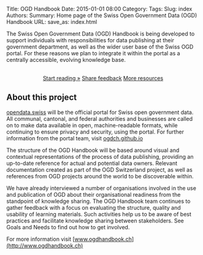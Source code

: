Title: OGD Handbook
Date: 2015-01-01 08:00
Category:
Tags:
Slug: index
Authors:
Summary: Home page of the Swiss Open Government Data (OGD) Handbook
URL:
save_as: index.html

The Swiss Open Government Data (OGD) Handbook is being developed to support individuals with responsibilities for data publishing at their government department, as well as the wider user base of the Swiss OGD portal. For these reasons we plan to integrate it within the portal as a centrally accessible, evolving knowledge base.

<center style="margin-bottom:2em">
	<p><i class="fa fa-book fa-lg" style="font-size: 10em; color:#009688"></i></p><br>
	<a class="btn btn-primary btn-large" href="handbook/contents">Start reading »</a>
	<!--<a class="btn btn-warning btn-large" href="#" disabled>Download as PDF</a>-->
	<a class="btn btn-success btn-large" href="http://www.ogdhandbook.ch/survey">Share feedback</a>
	<a class="btn btn-info btn-large" href="/pages/entry">More resources</a>
</center>

## About this project

[opendata.swiss](http://opendata.swiss) will be the official portal for Swiss open government data. All communal, cantonal, and federal authorities and businesses are called on to make data available in open, machine-readable formats, while continuing to ensure privacy and security, using the portal. For further information from the portal team, visit [ogdch.github.io](http://ogdch.github.io)

The structure of the OGD Handbook will be based around visual and contextual representations of the process of data publishing, providing an up-to-date reference for actual and potential data owners. Relevant documentation created as part of the OGD Switzerland project, as well as references from OGD projects around the world to be discoverable within.

We have already interviewed a number of organisations involved in the use and publication of OGD about their organisational readiness from the standpoint of knowledge sharing. The OGD Handbook team continues to gather feedback with a focus on evaluating the structure, quality and usability of learning materials. Such activities help us to be aware of best practices and facilitate knowledge sharing between stakeholders. See Goals and Needs to find out how to get involved.

For more information visit [www.ogdhandbook.ch](http://www.ogdhandbook.ch)

